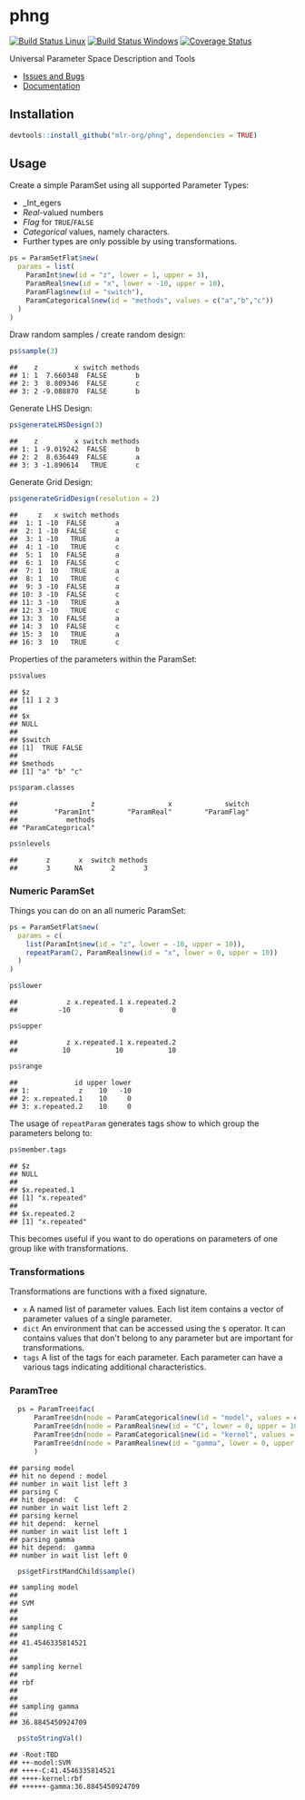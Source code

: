 
phng
====

[![Build Status Linux](https://travis-ci.org/mlr-org/phng.svg?branch=master)](https://travis-ci.org/mlr-org/phng) [![Build Status Windows](https://ci.appveyor.com/api/projects/status/m26qhpq99cka8l1b?svg=true)](https://ci.appveyor.com/project/jakob-r/phng) [![Coverage Status](https://coveralls.io/repos/github/mlr-org/phng/badge.svg?branch=master)](https://coveralls.io/github/mlr-org/phng?branch=master)

Universal Parameter Space Description and Tools

-   [Issues and Bugs](https://github.com/mlr-org/phng/issues)
-   [Documentation](https://mlr-org.github.io/phng)

Installation
------------

``` r
devtools::install_github("mlr-org/phng", dependencies = TRUE)
```

Usage
-----

Create a simple ParamSet using all supported Parameter Types:

-   \_Int\_egers
-   *Real*-valued numbers
-   *Flag* for `TRUE`/`FALSE`
-   *Categorical* values, namely characters.
-   Further types are only possible by using transformations.

``` r
ps = ParamSetFlat$new(
  params = list(
    ParamInt$new(id = "z", lower = 1, upper = 3),
    ParamReal$new(id = "x", lower = -10, upper = 10),
    ParamFlag$new(id = "switch"),
    ParamCategorical$new(id = "methods", values = c("a","b","c"))
  )
)
```

Draw random samples / create random design:

``` r
ps$sample(3)
```

    ##    z         x switch methods
    ## 1: 1  7.660348  FALSE       b
    ## 2: 3  8.809346  FALSE       c
    ## 3: 2 -9.088870  FALSE       b

Generate LHS Design:

``` r
ps$generateLHSDesign(3)
```

    ##    z         x switch methods
    ## 1: 1 -9.019242  FALSE       b
    ## 2: 2  8.636449  FALSE       a
    ## 3: 3 -1.890614   TRUE       c

Generate Grid Design:

``` r
ps$generateGridDesign(resolution = 2)
```

    ##     z   x switch methods
    ##  1: 1 -10  FALSE       a
    ##  2: 1 -10  FALSE       c
    ##  3: 1 -10   TRUE       a
    ##  4: 1 -10   TRUE       c
    ##  5: 1  10  FALSE       a
    ##  6: 1  10  FALSE       c
    ##  7: 1  10   TRUE       a
    ##  8: 1  10   TRUE       c
    ##  9: 3 -10  FALSE       a
    ## 10: 3 -10  FALSE       c
    ## 11: 3 -10   TRUE       a
    ## 12: 3 -10   TRUE       c
    ## 13: 3  10  FALSE       a
    ## 14: 3  10  FALSE       c
    ## 15: 3  10   TRUE       a
    ## 16: 3  10   TRUE       c

Properties of the parameters within the ParamSet:

``` r
ps$values
```

    ## $z
    ## [1] 1 2 3
    ## 
    ## $x
    ## NULL
    ## 
    ## $switch
    ## [1]  TRUE FALSE
    ## 
    ## $methods
    ## [1] "a" "b" "c"

``` r
ps$param.classes
```

    ##                  z                  x             switch 
    ##         "ParamInt"        "ParamReal"        "ParamFlag" 
    ##            methods 
    ## "ParamCategorical"

``` r
ps$nlevels
```

    ##       z       x  switch methods 
    ##       3      NA       2       3

### Numeric ParamSet

Things you can do on an all numeric ParamSet:

``` r
ps = ParamSetFlat$new(
  params = c(
    list(ParamInt$new(id = "z", lower = -10, upper = 10)),
    repeatParam(2, ParamReal$new(id = "x", lower = 0, upper = 10))
  )
)

ps$lower
```

    ##            z x.repeated.1 x.repeated.2 
    ##          -10            0            0

``` r
ps$upper
```

    ##            z x.repeated.1 x.repeated.2 
    ##           10           10           10

``` r
ps$range
```

    ##              id upper lower
    ## 1:            z    10   -10
    ## 2: x.repeated.1    10     0
    ## 3: x.repeated.2    10     0

The usage of `repeatParam` generates tags show to which group the parameters belong to:

``` r
ps$member.tags
```

    ## $z
    ## NULL
    ## 
    ## $x.repeated.1
    ## [1] "x.repeated"
    ## 
    ## $x.repeated.2
    ## [1] "x.repeated"

This becomes useful if you want to do operations on parameters of one group like with transformations.

### Transformations

Transformations are functions with a fixed signature.

-   `x` A named list of parameter values. Each list item contains a vector of parameter values of a single parameter.
-   `dict` An environment that can be accessed using the `$` operator. It can contains values that don't belong to any parameter but are important for transformations.
-   `tags` A list of the tags for each parameter. Each parameter can have a various tags indicating additional characteristics.

### ParamTree

``` r
  ps = ParamTree$fac(
      ParamTree$dn(node = ParamCategorical$new(id = "model", values = c("SVM", "RF"))),
      ParamTree$dn(node = ParamReal$new(id = "C", lower = 0, upper = 100), depend = list(id = "model", val = "SVM")),
      ParamTree$dn(node = ParamCategorical$new(id = "kernel", values = c("rbf", "poly")), depend = list(id = "model", val = "SVM")),
      ParamTree$dn(node = ParamReal$new(id = "gamma", lower = 0, upper = 100), depend = list(id = "kernel", val = "rbf"))
      )
```

    ## parsing model
    ## hit no depend : model
    ## number in wait list left 3
    ## parsing C
    ## hit depend:  C
    ## number in wait list left 2
    ## parsing kernel
    ## hit depend:  kernel
    ## number in wait list left 1
    ## parsing gamma
    ## hit depend:  gamma
    ## number in wait list left 0

``` r
  ps$getFirstMandChild$sample()
```

    ## sampling model
    ## 
    ## SVM
    ## 
    ## 
    ## sampling C
    ## 
    ## 41.4546335814521
    ## 
    ## 
    ## sampling kernel
    ## 
    ## rbf
    ## 
    ## 
    ## sampling gamma
    ## 
    ## 36.8845450924709

``` r
  ps$toStringVal()
```

    ## -Root:TBD
    ## ++-model:SVM
    ## ++++-C:41.4546335814521
    ## ++++-kernel:rbf
    ## ++++++-gamma:36.8845450924709
